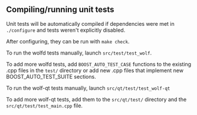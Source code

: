 Compiling/running unit tests
------------------------------------

Unit tests will be automatically compiled if dependencies were met in `./configure`
and tests weren't explicitly disabled.

After configuring, they can be run with `make check`.

To run the wolfd tests manually, launch `src/test/test_wolf`.

To add more wolfd tests, add `BOOST_AUTO_TEST_CASE` functions to the existing
.cpp files in the `test/` directory or add new .cpp files that
implement new BOOST_AUTO_TEST_SUITE sections.

To run the wolf-qt tests manually, launch `src/qt/test/test_wolf-qt`

To add more wolf-qt tests, add them to the `src/qt/test/` directory and
the `src/qt/test/test_main.cpp` file.
